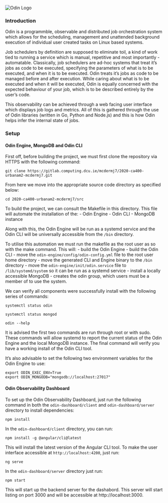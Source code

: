 ![Odin Logo](https://i.imgur.com/eMRhrRb.png)

### Introduction

Odin is a programmble, observable and distributed job orchestration system  which allows for the scheduling, management and unattended background execution of individual user created tasks on Linux based systems.

Job schedulers by definition are supposed to eliminate toil, a kind of work tied to running a service which is manual, repetitive and most importantly - automatable. Classically, job schedulers are ad-hoc systems that treat it’s jobs as code to be executed, specifying the parameters of what is to be executed, and when it is to be executed. Odin treats it’s jobs as code to be managed before and after execution. While caring about what is to be executed and when it will be executed, Odin is equally concerned with the expected behaviour of your job, which is to be described entirely by the user’s code. 

This observability can be achieved through a web facing user interface which displays job logs and metrics. All of this is gathered through the use of Odin libraries (written in Go, Python and Node.js) and this is how Odin helps infer the internal state of jobs.


### Setup

#### Odin Engine, MongoDB and Odin CLI

First off, before building the project, we must first clone the repository via HTTPS with the following command:

```
git clone https://gitlab.computing.dcu.ie/mcdermj7/2020-ca400-urbanam2-mcdermj7.git
```

From here we move into the appropriate source code directory as specified below:
```
cd 2020-ca400-urbanam2-mcdermj7/src
```

To build the project, we can consult the Makefile in this directory. This file will automate the installation of the:
    - Odin Engine
    - Odin CLI
    - MongoDB instance

Along with this, the Odin Engine will be run as a systemd service and the Odin CLI will be universally accessible from the `/bin` directory.

To utilise this automation we must run the makefile as the root user as so with the make command. This will:
    - build the Odin Engine
    - build the Odin CLI
    - move the `odin-engine/config/odin-config.yml` file to the root user home directory
    - move the generated CLI and Engine binary to the `/bin` directory
    - move the `odin-engine/init/odin.service` file to `/lib/systemd/system` so it can be run as a systemd service
    - install a locally accessible MongoDB
    - creates the odin group, which users must be a member of to use the system.

We can verify all components were successfully install with the following series of commands:
```
systemctl status odin

systemctl status mongod

odin --help
```

It is advised the first two commands are run through root or with sudo. These commands will allow systemd to report the current status of the Odin Engine and the local MongoDB instance. The final command will verify you have a working install of the Odin CLI tool.

It’s also advisable to set the following two environment variables for the Odin Engine to use:

```
export ODIN_EXEC_ENV=True
export ODIN_MONGODB="mongodb://localhost:27017"
```

#### Odin Observability Dashboard

To set up the Odin Observability Dashboard, just run the following command in both the `odin-dashboard/client` and `odin-dashboard/server` directory to install dependencies:

```
npm install
```

In the `odin-dashboard/client` directory, you can run: 

`npm install -g @angular/cli@latest`

This will install the latest version of the Angular CLI tool. To make the user interface accessible at `http://localhost:4200`, just run:

```
ng serve
```

In the `odin-dashboard/server` directory just run:

```
npm start
```

This will start up the backend server for the dashabord. This server will start listing on port 3000 and will be accessible at http://localhost:3000. 

